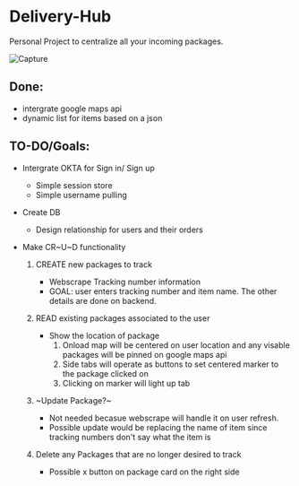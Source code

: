 # Delivery-Hub
Personal Project to centralize all your incoming packages.

![Capture](https://user-images.githubusercontent.com/55676291/199116630-06a970c2-01cf-494a-a0b4-6f2eca9a91ca.PNG)

## Done:
- intergrate google maps api
- dynamic list for items based on a json


## TO-DO/Goals:
- Intergrate OKTA for Sign in/ Sign up
  - Simple session store
  - Simple username pulling
- Create DB 
  - Design relationship for users and their orders
 
 - Make CR~U~D functionality
    1. CREATE new packages to track
        - Webscrape Tracking number information
        - GOAL: user enters tracking number and item name. The other details are done on backend.
    2. READ existing packages associated to the user
         - Show the location of package
            1. Onload map will be centered on user location and any visable packages will be pinned on google maps api
            2. Side tabs will operate as buttons to set centered marker to the package clicked on
            3. Clicking on marker will light up tab
    3. ~Update Package?~ 
        - Not needed becasue webscrape will handle it on user refresh.
        - Possible update would be replacing the name of item since tracking numbers don't say what the item is

    4. Delete any Packages that are no longer desired to track
        - Possible x button on package card on the right side
